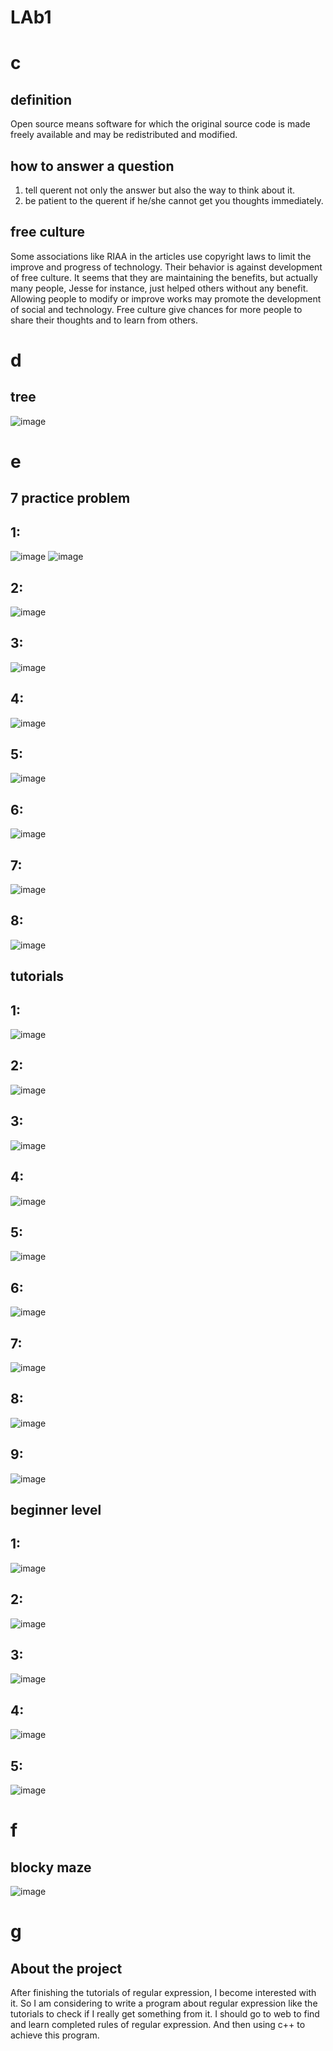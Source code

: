 # LAb1

# **c**
## **definition**
Open source means software for which the original source code is made freely available and may be redistributed and modified.

## **how to answer a question**  
1. tell querent not only the answer but also the way to think about it.
2. be patient to the querent if he/she cannot get you thoughts immediately.

## **free culture**
Some associations like RIAA in the articles use copyright laws to limit the improve and progress of technology. Their behavior is against development of free culture. It seems that they are maintaining the benefits, but actually many people, Jesse for instance, just helped others without any benefit. Allowing people to modify or improve works may promote the development of social and technology. Free culture give chances for more people to share their thoughts and to learn from others.

# **d**
## **tree**
![image](https://raw.githubusercontent.com/zerosolasky/all-labs/2b9223bd03ae1d3902e8fd6924b4318eadd11881/screenshot/24.png)

# **e**
## **7 practice problem**  
## 1:
![image](https://raw.githubusercontent.com/zerosolasky/all-labs/73b73da68d69c23ec6935b43f37649e7f78e34ab/screenshot/1.png)
![image](https://raw.githubusercontent.com/zerosolasky/all-labs/5053f292ff5ceee08bdd5ad5145e88e209b89bfd/screenshot/1.5.png)

## 2:
![image](https://raw.githubusercontent.com/zerosolasky/all-labs/31e106f4885f1ab28c706775880530400c26b36a/screenshot/2.png)

## 3:
![image](https://raw.githubusercontent.com/zerosolasky/all-labs/31e106f4885f1ab28c706775880530400c26b36a/screenshot/3.png)

## 4:
![image](https://raw.githubusercontent.com/zerosolasky/all-labs/31e106f4885f1ab28c706775880530400c26b36a/screenshot/4.png)

## 5:
![image](https://raw.githubusercontent.com/zerosolasky/all-labs/31e106f4885f1ab28c706775880530400c26b36a/screenshot/5.png)

## 6:
![image](https://raw.githubusercontent.com/zerosolasky/all-labs/31e106f4885f1ab28c706775880530400c26b36a/screenshot/6.png)

## 7:
![image](https://raw.githubusercontent.com/zerosolasky/all-labs/31e106f4885f1ab28c706775880530400c26b36a/screenshot/7.png)

## 8:
![image](https://raw.githubusercontent.com/zerosolasky/all-labs/31e106f4885f1ab28c706775880530400c26b36a/screenshot/8.png)


## **tutorials**
## 1:
![image](https://raw.githubusercontent.com/zerosolasky/all-labs/1f28d05c90919fafc98d78b021f1912e647d34bb/screenshot/9.png)

## 2:
![image](https://raw.githubusercontent.com/zerosolasky/all-labs/1f28d05c90919fafc98d78b021f1912e647d34bb/screenshot/10.png)

## 3:
![image](https://raw.githubusercontent.com/zerosolasky/all-labs/1f28d05c90919fafc98d78b021f1912e647d34bb/screenshot/11.png)

## 4:
![image](https://raw.githubusercontent.com/zerosolasky/all-labs/1f28d05c90919fafc98d78b021f1912e647d34bb/screenshot/12.png)

## 5:
![image](https://raw.githubusercontent.com/zerosolasky/all-labs/1f28d05c90919fafc98d78b021f1912e647d34bb/screenshot/13.png)

## 6:
![image](https://raw.githubusercontent.com/zerosolasky/all-labs/1f28d05c90919fafc98d78b021f1912e647d34bb/screenshot/14.png)

## 7:
![image](https://raw.githubusercontent.com/zerosolasky/all-labs/1f28d05c90919fafc98d78b021f1912e647d34bb/screenshot/15.png)

## 8:
![image](https://raw.githubusercontent.com/zerosolasky/all-labs/1f28d05c90919fafc98d78b021f1912e647d34bb/screenshot/16.png)

## 9:
![image](https://raw.githubusercontent.com/zerosolasky/all-labs/1f28d05c90919fafc98d78b021f1912e647d34bb/screenshot/17.png)

## **beginner level**
## 1:
![image](https://raw.githubusercontent.com/zerosolasky/all-labs/6a83d192b70a5b96ed213554802e1f46b43f2bd8/screenshot/18.png)

## 2:
![image](https://raw.githubusercontent.com/zerosolasky/all-labs/6a83d192b70a5b96ed213554802e1f46b43f2bd8/screenshot/19.png)

## 3:
![image](https://raw.githubusercontent.com/zerosolasky/all-labs/6a83d192b70a5b96ed213554802e1f46b43f2bd8/screenshot/20.png)

## 4:
![image](https://raw.githubusercontent.com/zerosolasky/all-labs/6a83d192b70a5b96ed213554802e1f46b43f2bd8/screenshot/21.png)

## 5:
![image](https://raw.githubusercontent.com/zerosolasky/all-labs/6a83d192b70a5b96ed213554802e1f46b43f2bd8/screenshot/22.png)

# **f**
## **blocky maze**
![image](https://raw.githubusercontent.com/zerosolasky/all-labs/2b678abd8f967261f8e83addb7f38ace9848d515/screenshot/23.png)

# **g**
## **About the project**
After finishing the tutorials of regular expression, I become interested with it. So I am considering to write a program about regular expression like the tutorials to check if I really get something from it. I should go to web to find and learn completed rules of regular expression. And then using c++ to achieve this program.
